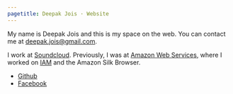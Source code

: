 ```yaml
---
pagetitle: Deepak Jois · Website
---
```

<section class="bio">

My name is Deepak Jois and this is my space on the web. You can contact me at <a href="mailto:&#100;&#101;&#101;&#112;&#097;&#107;&#046;&#106;&#111;&#105;&#115;&#064;&#103;&#109;&#097;&#105;&#108;&#046;&#099;&#111;&#109;">&#100;&#101;&#101;&#112;&#097;&#107;&#046;&#106;&#111;&#105;&#115;&#064;&#103;&#109;&#097;&#105;&#108;&#046;&#099;&#111;&#109;</a>.

I work at [Soundcloud][sc]. Previously, I was at [Amazon Web Services][aws], where I worked on [IAM][iam] and the Amazon Silk Browser.

[sc]: http://www.soundcloud.com/
[aws]:http://aws.amazon.com
[iam]: http://aws.amazon.com/iam/

</section>
<section class="online">

  * [Github](http://github.com/deepakjois)
  * [Facebook](http://facebook.com/deepak.jois)

</section>
